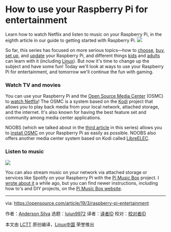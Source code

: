 [#]: collector: (lujun9972)
[#]: translator: ( )
[#]: reviewer: ( )
[#]: publisher: ( )
[#]: url: ( )
[#]: subject: (How to use your Raspberry Pi for entertainment)
[#]: via: (https://opensource.com/article/19/3/raspberry-pi-entertainment)
[#]: author: (Anderson Silva https://opensource.com/users/ansilva)

How to use your Raspberry Pi for entertainment
======
Learn how to watch Netflix and listen to music on your Raspberry Pi, in the eighth article in our guide to getting started with Raspberry Pi.
![](https://opensource.com/sites/default/files/styles/image-full-size/public/lead-images/video_editing_folder_music_wave_play.png?itok=-J9rs-My)

So far, this series has focused on more serious topics—how to [choose][1], [buy][2], [set up][3], and [update][4] your Raspberry Pi, and different things [kids][5] and [adults][6] can learn with it (including [Linux][7]). But now it's time to change up the subject and have some fun! Today we'll look at ways to use your Raspberry Pi for entertainment, and tomorrow we'll continue the fun with gaming.

### Watch TV and movies

You can use your Raspberry Pi and the [Open Source Media Center][8] (OSMC) to [watch Netflix][9]! The OSMC is a system based on the [Kodi][10] project that allows you to play back media from your local network, attached storage, and the internet. It's also known for having the best feature set and community among media center applications.

NOOBS (which we talked about in the [third article][11] in this series) allows you to [install OSMC][12] on your Raspberry Pi as easily as possible. NOOBS also offers another media center system based on Kodi called [LibreELEC][13].

### Listen to music

![](https://opensource.com/sites/default/files/uploads/raspberrypi_8_pimusicbox.png)

You can also stream music on your network via attached storage or services like Spotify on your Raspberry Pi with the [Pi Music Box][14] project. I [wrote about it][15] a while ago, but you can find newer instructions, including how to's and DIY projects, on the [Pi Music Box website][16].

--------------------------------------------------------------------------------

via: https://opensource.com/article/19/3/raspberry-pi-entertainment

作者：[Anderson Silva][a]
选题：[lujun9972][b]
译者：[译者ID](https://github.com/译者ID)
校对：[校对者ID](https://github.com/校对者ID)

本文由 [LCTT](https://github.com/LCTT/TranslateProject) 原创编译，[Linux中国](https://linux.cn/) 荣誉推出

[a]: https://opensource.com/users/ansilva
[b]: https://github.com/lujun9972
[1]: https://opensource.com/article/19/3/which-raspberry-pi-choose
[2]: https://opensource.com/article/19/2/how-buy-raspberry-pi
[3]: https://opensource.com/article/19/2/how-boot-new-raspberry-pi
[4]: https://opensource.com/article/19/2/how-keep-your-raspberry-pi-updated-and-patched
[5]: https://opensource.com/article/19/3/teach-kids-program-raspberry-pi
[6]: https://opensource.com/article/19/2/3-popular-programming-languages-you-can-learn-raspberry-pi
[7]: https://opensource.com/article/19/2/learn-linux-raspberry-pi
[8]: https://osmc.tv/
[9]: https://www.dailydot.com/upstream/netflix-raspberry-pi/
[10]: http://kodi.tv/
[11]: https://opensource.com/article/19/3/how-boot-new-raspberry-pi
[12]: https://www.raspberrypi.org/documentation/usage/kodi/
[13]: https://libreelec.tv/
[14]: https://github.com/pimusicbox/pimusicbox/tree/master
[15]: https://opensource.com/life/15/3/pi-musicbox-guide
[16]: https://www.pimusicbox.com/
